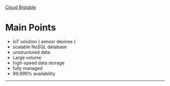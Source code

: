 [Cloud Bigtable](https://cloud.google.com/bigtable)

# Main Points

-   IoT solution ( sensor devices )
-   scalable NoSQL database
-   unstructured data
-   Large volume
-   high-speed data storage
-   fully managed
-   99.999% availability

---
